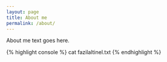 ```yaml
---
layout: page
title: About me
permalink: /about/
---
```


About me text goes here.

{% highlight console %} 
cat fazilaltinel.txt
{% endhighlight %}
